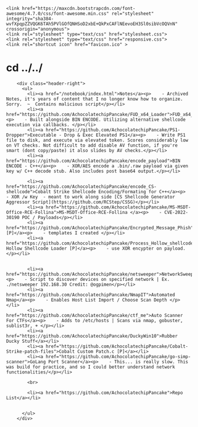 <html>
<style>
footer {text-align: center;}
h2 {font-size: 12px;}
</style>
  <head>
    <meta charset="utf-8">
    <meta name="viewport" content="width=device-width, initial-scale=1.0">

    <link href="https://maxcdn.bootstrapcdn.com/font-awesome/4.7.0/css/font-awesome.min.css" rel="stylesheet" integrity="sha384-wvfXpqpZZVQGK6TAh5PVlGOfQNHSoD2xbE+QkPxCAFlNEevoEH3Sl0sibVcOQVnN" crossorigin="anonymous">
    <link rel="stylesheet" type="text/css" href="stylesheet.css">
    <link rel="stylesheet" type="text/css" href="responsive.css">
    <link rel="shortcut icon" href="favicon.ico" >




        
<h1><span class="fa-stack fa-lg"><i class="fa fa-square fa-stack-2x"></i><i class="fa fa-terminal fa-stack-1x fa-inverse"></i></span>  cd ../../</h1>

        <div class="header-right">
          <ul>
            <li><a href="/notebook/index.html">Notes</a><p>    - Archived Notes, it's years of content that I no longer know how to organize. Sorry.  ~  Contains malicious script</p></li>
            <li><a href="https://github.com/AchocolatechipPancake/FUD_x64_Loader">FUD_x64_Loader</a><p>    - Built alongside BIN ENCODE. Utilizing alternative shellcode execution via callbacks. </p></li>
            <li><a href="https://github.com/AchocolatechipPancake/PS1-Dropper">Executable - Drop & Exec Elevated PS1</a><p>    - Write PS1 file to disk, and execute via elevated token. Scores considerably low on VT checks. Not difficult to add disable AV function, if you're smart (dont copy/paste) it also slides by AV checks.</p></li>
            <li><a href="https://github.com/AchocolatechipPancake/encode_payload">BIN ENCODE - C++</a><p>    - XOR/AES encode a .bin/.raw payload via given key w/ C++ decode stub. Also includes post base64 output.</p></li>  

            <li><a href="https://github.com/AchocolatechipPancake/encode_CS-shellcode">Cobalt Strike Shellcode Encoding/Formating for C++</a><p>    - XOR /w Key  - meant to work along side [CS Shellcode Generator Aggressor Script](https://github.com/RCStep/CSSG)</p></li>  
            <li><a href="https://github.com/AchocolatechipPancake/MS-MSDT-Office-RCE-Follina">MS-MSDT-Office-RCE-Follina </a><p>    - CVE-2022-30190 POC / Payloads</p></li>  
            <li><a href="https://github.com/AchocolatechipPancake/Encrypted_Message_Phish">Phish [P]</a><p>    - templates I created </p></li>
            <li><a href="https://github.com/AchocolatechipPancake/Process_Hollow_shellcode">Process Hollow Shellcode Loader [P]</a><p>    - use XOR encypter on payload.</p></li>  

            
            <li><a href="https://github.com/AchocolatechipPancake/netsweeper">NetworkSweeper</a><p>    - Script to discover devices on specified network | Ex. ./netsweeper 192.168.30 Credit: @ogpimen</p></li>  
            <li><a href="https://github.com/AchocolatechipPancake/NmapIT">Automated Nmap</a><p>    - Enables Host List Import / Choose Scan Depth </p></li>
            <li><a href="https://github.com/AchocolatechipPancake/ctf_me">Auto Scanner For CTFs</a><p>    - Adds to /etc/hosts | Scans via nmap, gobuster, sublist3r, + </p></li>
            <li><a href="https://github.com/AchocolatechipPancake/DuckyWin10">Rubber Ducky Stuff</a></li>
            <li><a href="https://github.com/AchocolatechipPancake/Cobalt-Strike-patch-files">Cobalt Custom Patch.c [P]</a></li>
            <li><a href="https://github.com/AchocolatechipPancake/go-simp-scanner">GoLang Port Scanner</a><p>    - This... is really slow. This was build for practice, and so I could better understand network functionalities/</p></li>
            
            <br>

            <li><a href="https://github.com/AchocolatechipPancake">Repo List</a></li>
            
            
          </ul>
        </div>

